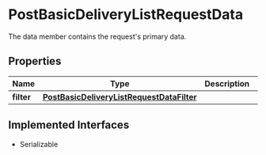 

# PostBasicDeliveryListRequestData

The data member contains the request's primary data.

## Properties

Name | Type | Description | Notes
------------ | ------------- | ------------- | -------------
**filter** | [**PostBasicDeliveryListRequestDataFilter**](PostBasicDeliveryListRequestDataFilter.md) |  |  [optional]


## Implemented Interfaces

* Serializable


